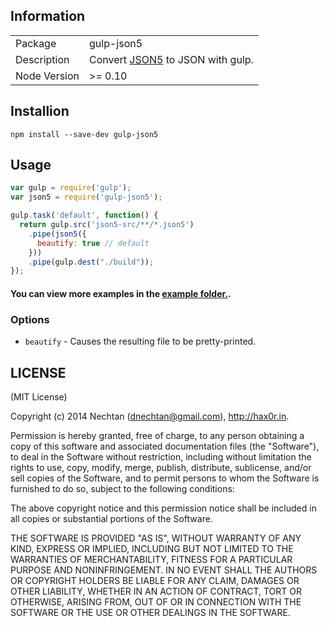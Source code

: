 
## Information

<table>
<tr>
<td>Package</td><td>gulp-json5</td>
</tr>
<tr>
<td>Description</td>
<td>Convert <a href="http://json5.org/">JSON5</a> to JSON with gulp.</td>
</tr>
<tr>
<td>Node Version</td>
<td>>= 0.10</td>
</tr>
</table>

## Installion

```
npm install --save-dev gulp-json5
```

## Usage

```js
var gulp = require('gulp');
var json5 = require('gulp-json5');

gulp.task('default', function() {
  return gulp.src('json5-src/**/*.json5')
    .pipe(json5({
      beautify: true // default
    }))
    .pipe(gulp.dest("./build"));
});

```

#### You can view more examples in the [example folder.](https://github.com/nechtan/gulp-json5/tree/master/examples).

### Options
* `beautify` - Causes the resulting file to be pretty-printed.

## LICENSE

(MIT License)

Copyright (c) 2014 Nechtan (<dnechtan@gmail.com>), http://hax0r.in.

Permission is hereby granted, free of charge, to any person obtaining
a copy of this software and associated documentation files (the
"Software"), to deal in the Software without restriction, including
without limitation the rights to use, copy, modify, merge, publish,
distribute, sublicense, and/or sell copies of the Software, and to
permit persons to whom the Software is furnished to do so, subject to
the following conditions:

The above copyright notice and this permission notice shall be
included in all copies or substantial portions of the Software.

THE SOFTWARE IS PROVIDED "AS IS", WITHOUT WARRANTY OF ANY KIND,
EXPRESS OR IMPLIED, INCLUDING BUT NOT LIMITED TO THE WARRANTIES OF
MERCHANTABILITY, FITNESS FOR A PARTICULAR PURPOSE AND
NONINFRINGEMENT. IN NO EVENT SHALL THE AUTHORS OR COPYRIGHT HOLDERS BE
LIABLE FOR ANY CLAIM, DAMAGES OR OTHER LIABILITY, WHETHER IN AN ACTION
OF CONTRACT, TORT OR OTHERWISE, ARISING FROM, OUT OF OR IN CONNECTION
WITH THE SOFTWARE OR THE USE OR OTHER DEALINGS IN THE SOFTWARE.
